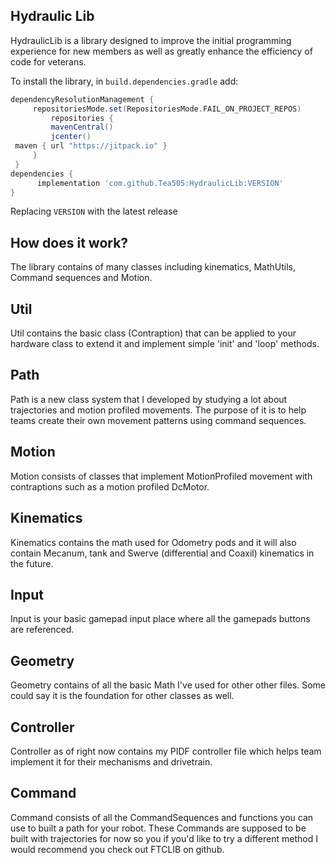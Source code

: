 ## Hydraulic Lib
HydraulicLib is a library designed to improve the initial programming experience for new members as 
well as greatly enhance the efficiency of code for veterans.

To install the library, in `build.dependencies.gradle` add:
</br>

   ```gradle
   dependencyResolutionManagement {
		repositoriesMode.set(RepositoriesMode.FAIL_ON_PROJECT_REPOS)
		    repositories {
		    mavenCentral()
		    jcenter()
    maven { url "https://jitpack.io" }
		}
	}
   dependencies {
         implementation 'com.github.Tea505:HydraulicLib:VERSION'
   }
   ```  
Replacing `VERSION` with the latest release

## How does it work?

The library contains of many classes including kinematics, MathUtils, Command sequences and Motion.

## Util
Util contains the basic class (Contraption) that can be applied to your hardware class to
extend it and implement simple 'init' and 'loop' methods.

## Path
Path is a new class system that I developed by studying a lot about trajectories and motion
profiled movements. The purpose of it is to help teams create their own movement patterns
using command sequences.

## Motion
Motion consists of classes that implement MotionProfiled movement with contraptions such as a
motion profiled DcMotor.

## Kinematics
Kinematics contains the math used for Odometry pods and it will also contain Mecanum, tank
and Swerve (differential and Coaxil) kinematics in the future.

## Input
Input is your basic gamepad input place where all the gamepads buttons are referenced.

## Geometry
Geometry contains of all the basic Math I've used for other other files. Some could say it is
the foundation for other classes as well.

## Controller
Controller as of right now contains my PIDF controller file which helps team implement it for
their mechanisms and drivetrain.

## Command
Command consists of all the CommandSequences and functions you can use to built a path for your
robot. These Commands are supposed to be built with trajectories for now so you if you'd like
to try a different method I would recommend you check out FTCLIB on github. 
